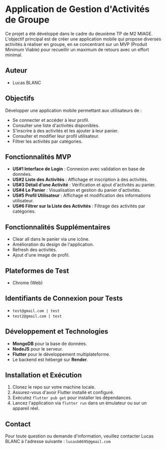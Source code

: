 # Application de Gestion d'Activités de Groupe

Ce projet a été développé dans le cadre du deuxième TP de M2 MIAGE. L'objectif principal est de créer une application mobile qui propose diverses activités à réaliser en groupe, en se concentrant sur un MVP (Produit Minimum Viable) pour recueillir un maximum de retours avec un effort minimal.

## Auteur

- Lucas BLANC

## Objectifs

Développer une application mobile permettant aux utilisateurs de :

- Se connecter et accéder à leur profil.
- Consulter une liste d'activités disponibles.
- S'inscrire à des activités et les ajouter à leur panier.
- Consulter et modifier leur profil utilisateur.
- Filtrer les activités par catégories.

## Fonctionnalités MVP

- **US#1 Interface de Login** : Connexion avec validation en base de données.
- **US#2 Liste des Activités** : Affichage et inscription à des activités.
- **US#3 Détail d’une Activité** : Vérification et ajout d'activités au panier.
- **US#4 Le Panier** : Visualisation et gestion du panier d'activités.
- **US#5 Profil Utilisateur** : Affichage et modification des informations utilisateur.
- **US#6 Filtrer sur la Liste des Activités** : Filtrage des activités par catégories.

## Fonctionnalités Supplémentaires

- Clear all dans le panier via une icône.
- Amélioration du design de l'application.
- Refresh des activités.
- Ajout d'une image de profil.

## Plateformes de Test

- Chrome (Web)

## Identifiants de Connexion pour Tests

- `test@gmail.com | test`
- `test2@gmail.com | test`

## Développement et Technologies

- **MongoDB** pour la base de données.
- **NodeJS** pour le serveur.
- **Flutter** pour le développement multiplateforme.
- Le backend est hébergé sur **Render**.

## Installation et Exécution

1. Clonez le repo sur votre machine locale.
2. Assurez-vous d'avoir Flutter installé et configuré.
3. Exécutez `flutter pub get` pour installer les dépendances.
4. Lancez l'application via `flutter run` dans un émulateur ou sur un appareil réel.

## Contact

Pour toute question ou demande d'information, veuillez contacter Lucas BLANC à l'adresse suivante : `lucasb0695@gmail.com`